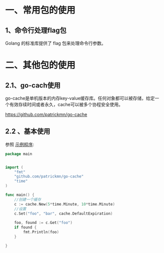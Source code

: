 # 一、常用包的使用



## 1、命令行处理flag包

Golang 的标准库提供了 flag 包来处理命令行参数。



# 二、其他包的使用



## 2.1、go-cach使用

go-cache是单机版本的内存key-value缓存库。任何对象都可以被存储，给定一个有效存续时间或者永久，cache可以被多个协程安全使用。

https://github.com/patrickmn/go-cache



## 2.2 、基本使用

参照 [示例程序](go-cache/cache-test.go):

```go
package main


import (
    "fmt"
    "github.com/patrickmn/go-cache"
    "time"
)

func main() {
    //创建一个缓存
    c := cache.New(5*time.Minute, 10*time.Minute)
    //设置
    c.Set("foo", "bar", cache.DefaultExpiration)
    
    foo, found := c.Get("foo")
    if found {
        fmt.Println(foo)
    }

}
```



